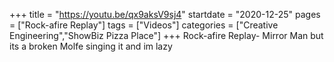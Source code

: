 +++
title = "https://youtu.be/qx9aksV9sj4"
startdate = "2020-12-25"
pages = ["Rock-afire Replay"]
tags = ["Videos"]
categories = ["Creative Engineering","ShowBiz Pizza Place"]
+++
Rock-afire Replay- Mirror Man but its a broken Molfe singing it and im lazy
